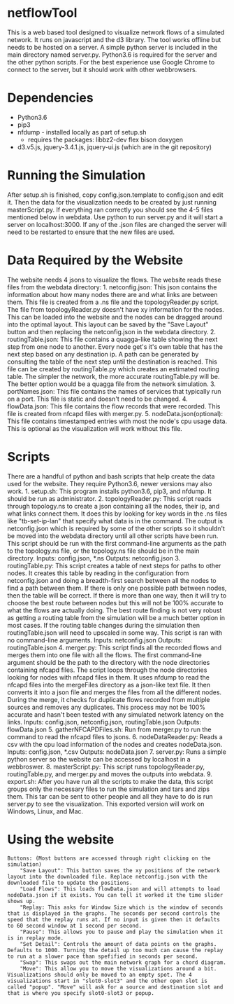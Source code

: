 # netflowTool
This is a web based tool designed to visualize network flows of a simulated network. It runs on javascript and the d3 library. The tool works offline but needs to be hosted on a server. A simple python server is included in the main directory named server.py. Python3.6 is required for the server and the other python scripts. For the best experience use Google Chrome to connect to the server, but it should work with other webbrowsers.

# Dependencies
* Python3.6
* pip3
* nfdump - installed locally as part of setup.sh
  * requires the packages: libbz2-dev flex bison doxygen
* d3.v5.js, jquery-3.4.1.js, jquery-ui.js (which are in the git repository)

# Running the Simulation
After setup.sh is finished, copy config.json.template to config.json and edit it. Then the data for the visualization needs to be created by just running masterScript.py. If everything ran correctly you should see the 4-5 files mentioned below in webdata. Use python to run server.py and it will start a server on localhost:3000. If any of the .json files are changed the server will need to be restarted to ensure that the new files are used.

# Data Required by the Website
The website needs 4 jsons to visualize the flows. The website reads these files from the webdata directory:
	1. netconfig.json: This json contains the information about how many nodes there are and what links are between them. This file is created from a .ns file and the topologyReader.py script. The file from topologyReader.py doesn't have xy information for the nodes. This can be loaded into the website and the nodes can be dragged around into the optimal layout. This layout can be saved by the "Save Layout" button and then replacing the netconfig.json in the webdata directory.
	2. routingTable.json: This file contains a quagga-like table showing the next step from one node to another. Every node get's it's own table that has the next step based on any destination ip. A path can be generated by consulting the table of the next step until the destination is reached. This file can be created by routingTable.py which creates an estimated routing table. The simpler the network, the more accurate routingTable.py will be. The better option would be a quagga file from the network simulation.
	3. portNames.json: This file contains the names of services that typically run on a port. This file is static and doesn't need to be changed.
	4. flowData.json: This file contains the flow records that were recorded. This file is created from nfcapd files with merger.py.
	5. nodeData.json(optional): This file contains timestamped entries with most the node's cpu usage data. This is optional as the visualization will work without this file.

# Scripts
There are a handful of python and bash scripts that help create the data used for the website. They require Python3.6, newer versions may also work.
	1. setup.sh: This program installs python3.6, pip3, and nfdump. It should be run as administrator.
	2. topologyReader.py: This script reads through topology.ns to create a json containing all the nodes, their ip, and what links connect them. It does this by looking for key words in the .ns files like "tb-set-ip-lan" that specify what data is in the command. The output is netconfig.json which is required by some of the other scripts so it shouldn't be moved into the webdata directory until all other scripts have been run. This script should be run with the first command-line arguments as the path to the topology.ns file, or the topology.ns file should be in the main directory.
		Inputs: config.json, *.ns
		Outputs: netconfig.json
	3. routingTable.py: This script creates a table of next steps for paths to other nodes. It creates this table by reading in the configuration from netconfig.json and doing a breadth-first search between all the nodes to find a path between them. If there is only one possible path between nodes, then the table will be correct. If there is more than one way, then it will try to choose the best route between nodes but this will not be 100% accurate to what the flows are actually doing. The best route finding is not very robust as getting a routing table from the simulation will be a much better option in most cases. If the routing table changes during the simulation then routingTable.json will need to upscaled in some way. This script is ran with no command-line arguments.
		Inputs: netconfig.json
		Outputs: routingTable.json
	4. merger.py: This script finds all the recorded flows and merges them into one file with all the flows. The first command-line argument should be the path to the directory with the node directories containing nfcapd files. The script loops through the node directories looking for nodes with nfcapd files in them. It uses nfdump to read the nfcapd files into the mergeFiles directory as a json-like text file. It then converts it into a json file and merges the files from all the different nodes. During the merge, it checks for duplicate flows recorded from multiple sources and removes any duplicates. This process may not be 100% accurate and hasn't been tested with any simulated network latency on the links.
		Inputs: config.json, netconfig.json, routingTable.json
		Outputs: flowData.json
	5. gatherNFCAPDFiles.sh: Run from merger.py to run the command to read the nfcapd files to jsons.
	6. nodeDataReader.py: Reads a csv with the cpu load information of the nodes and creates nodeData.json.
		Inputs: config.json, *.csv
		Outputs: nodeData.json
	7. server.py: Runs a simple python server so the website can be accessed by localhost in a webbroswer.
	8. masterScript.py: This script runs topologyReader.py, routingTable.py, and merger.py and moves the outputs into webdata.
	9. export.sh: After you have run all the scripts to make the data, this script groups only the necessary files to run the simulation and tars and zips them. This tar can be sent to other people and all they have to do is run server.py to see the visualization. This exported version will work on Windows, Linux, and Mac.

# Using the website
	Buttons: (Most buttons are accessed through right clicking on the simulation)
		"Save Layout": This button saves the xy positions of the network layout into the downloaded file. Replace netconfig.json with the downloaded file to update the positions.
		"Load Flows": This loads flowData.json and will attempts to load nodeData.json if it exists. You can tell it worked it the time slider shows up.
		"Replay: This asks for Window Size which is the window of seconds that is displayed in the graphs. The seconds per second controls the speed that the replay runs at. If no input is given then it defaults to 60 second window at 1 second per second. 
		"Pause": This allows you to pause and play the simulation when it is in replay mode.
		"Set Detail": Controls the amount of data points on the graphs. Defaults to 1000. Turning the detail up too much can cause the replay to run at a slower pace than spefified in seconds per second.
		"Swap": This swaps out the main network graph for a chord diagram.
		"Move": This allow you to move the visualizations around a bit. Visualizations should only be moved to an empty spot. The 4 visualizations start in "slot0-slot3" and the other open slot is called "popup". "Move" will ask for a source and destination slot and that is where you specify slot0-slot3 or popup.
		 

